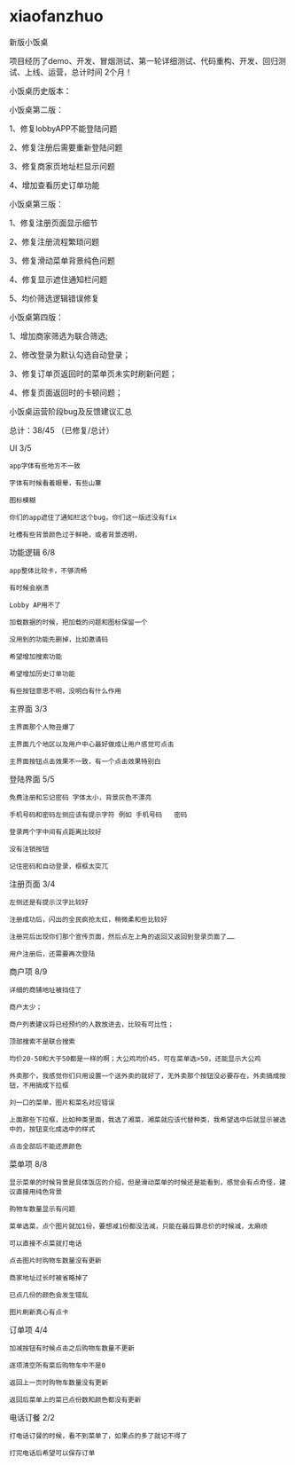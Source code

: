 xiaofanzhuo
===========

新版小饭桌

项目经历了demo、开发、冒烟测试、第一轮详细测试、代码重构、开发、回归测试、上线、运营，总计时间 2个月！

小饭桌历史版本：

小饭桌第二版： 

1、修复lobbyAPP不能登陆问题

2、修复注册后需要重新登陆问题

3、修复商家页地址栏显示问题

4、增加查看历史订单功能

小饭桌第三版：

1、修复注册页面显示细节

2、修复注册流程繁琐问题

3、修复滑动菜单背景纯色问题

4、修复显示遮住通知栏问题

5、均价筛选逻辑错误修复

小饭桌第四版：

1、增加商家筛选为联合筛选;

2、修改登录为默认勾选自动登录；

3、修复订单页返回时的菜单页未实时刷新问题；

4、修复页面返回时的卡顿问题；





小饭桌运营阶段bug及反馈建议汇总

总计：38/45 （已修复/总计）

UI  3/5	

  	app字体有些地方不一致
  
	字体有时候看着眼晕，有些山寨
	
	图标模糊
	
	你们的app遮住了通知栏这个bug，你们这一版还没有fix
	
	吐槽有些背景颜色过于鲜艳，或者背景透明，
	
功能逻辑  6/8	

	app整体比较卡，不够流畅
	
	有时候会崩溃
	
	Lobby AP用不了
	
	加载数据的时候，把加载的问题和图标保留一个
	
	没用到的功能先删掉，比如邀请码
	
	希望增加搜索功能
	
	希望增加历史订单功能
	
	有些按钮意思不明，没明白有什么作用
	
主界面  3/3	

  	主界面那个人物丑爆了
  	
	主界面几个地区以及用户中心最好做成让用户感觉可点击
	
	主界面按钮点击效果不一致，有一个点击效果特别白
	
登陆界面  5/5

  	免费注册和忘记密码 字体太小，背景灰色不漂亮
  	
	手机号码和密码左侧应该有提示字符 例如 手机号码   密码
	
	登录两个字中间有点距离比较好
	
	没有注销按钮
	
	记住密码和自动登录，框框太突兀
	
注册页面  3/4

	左侧还是有提示汉字比较好
	
	注册成功后，闪出的全民疯抢太红，稍微柔和些比较好
	
	注册完后出现你们那个宣传页面，然后点左上角的返回又返回到登录页面了……
	
	用户注册后，还需要再次登陆
	
商户项  8/9

  	详细的商铺地址被挡住了
  	
	商户太少；
	
	商户列表建议将已经预约的人数放进去，比较有可比性；
	
	顶部搜索不是联合搜索
	
	均价20-50和大于50都是一样的啊；大公鸡均价45，可在菜单选>50，还能显示大公鸡
	
	外卖那个，我感觉你们只用设置一个送外卖的就好了，无外卖那个按钮没必要存在，外卖搞成按钮，不用搞成下拉框
	
	刘一口的菜单，图片和菜名对应错误
	
	上面那些下拉框，比如种类里面，我选了湘菜，湘菜就应该代替种类，我希望选中后就显示被选中的，按钮变化成选中的样式
	
	点击全部后不能还原颜色
	
菜单项  8/8	

  	显示菜单的时候背景是具体饭店的介绍，但是滑动菜单的时候还是能看到，感觉会有点奇怪，建议直接用纯色背景
  	
	购物车数量显示有问题
	
	菜单选菜，点个图片就加1份，要想减1份都没法减，只能在最后算总价的时候减，太麻烦
	
	可以直接不点菜就打电话
	
	点击图片时购物车数量没有更新
	
	商家地址过长时被省略掉了
	
	已点几份的颜色会发生错乱
	
	图片刷新真心有点卡
	
订单项  4/4	

  	加减按钮有时候点击之后购物车数量不更新
  	
	逐项清空所有菜后购物车中不是0
	
	返回上一页时购物车数量没有更新
	
	返回后菜单上的菜已点份数和颜色都没有更新
	
电话订餐  2/2

  	打电话订餐的时候，看不到菜单了，如果点的多了就记不得了
  	
	打完电话后希望可以保存订单


